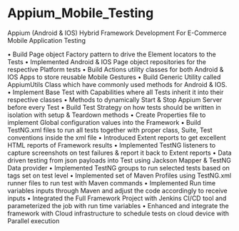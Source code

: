 # Appium_Mobile_Testing

Appium (Android & IOS) Hybrid Framework Development For E-Commerce Mobile Application Testing

• Build Page object Factory pattern to drive the Element locators to the Tests
• Implemented Android & IOS Page object repositories for the respective Platform tests
• Build Actions utility classes for both Android & IOS Apps to store reusable Mobile Gestures
• Build Generic Utility called AppiumUtils Class which have commonly used methods for Android & IOS.
• Implement Base Test with Capabilities where all Tests inherit it into their respective classes
• Methods to dynamically Start & Stop Appium Server before every Test
• Build Test Strategy on how tests should be written in isolation with setup & Teardown methods
• Create Properties file to implement Global configuration values into the Framework
• Build TestNG.xml files to run all tests together with proper class, Suite, Test conventions inside the xml file
• Introduced Extent reports to get excellent HTML reports of Framework results
• Implemented TestNG listeners to capture screenshots on test failures & report it back to Extent reports
• Data driven testing from json payloads into Test using Jackson Mapper & TestNG Data provider
• Implemented TestNG groups to run selected tests based on tags set on test level
• Implemented set of Maven Profiles using TestNG.xml runner files to run test with Maven commands
• Implemented Run time variables inputs through Maven and adjust the code accordingly to receive inputs
• Integrated the Full Framework Project with Jenkins CI/CD tool and parameterized the job with run time variables
• Enhanced and integrate the framework with Cloud infrastructure to schedule tests on cloud device with Parallel execution
